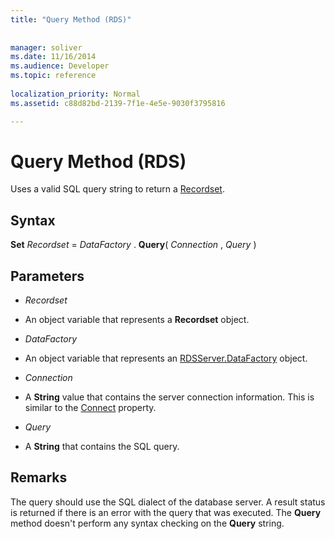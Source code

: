 ```yaml
---
title: "Query Method (RDS)"
 
 
manager: soliver
ms.date: 11/16/2014
ms.audience: Developer
ms.topic: reference
  
localization_priority: Normal
ms.assetid: c88d82bd-2139-7f1e-4e5e-9030f3795816

---
```


# Query Method (RDS)

Uses a valid SQL query string to return a [Recordset](recordset-object-ado.md).
  
## Syntax

 **Set** *Recordset*  =  *DataFactory*  . **Query**( *Connection*  ,  *Query*  ) 
  
## Parameters

-  *Recordset* 
    
- An object variable that represents a **Recordset** object. 
    
-  *DataFactory* 
    
- An object variable that represents an [RDSServer.DataFactory](datafactory-object-rdsserver.md) object. 
    
-  *Connection* 
    
- A **String** value that contains the server connection information. This is similar to the [Connect](connect-property-rds.md) property. 
    
-  *Query* 
    
- A **String** that contains the SQL query. 
    
## Remarks

The query should use the SQL dialect of the database server. A result status is returned if there is an error with the query that was executed. The **Query** method doesn't perform any syntax checking on the **Query** string. 
  

